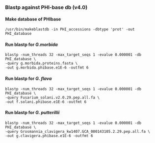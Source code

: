 ### Blastp against PHI-base db (v4.0)

#### Make database of PHIbase
```
/usr/bin/makeblastdb -in PHI_accessions -dbtype 'prot' -out PHI_database
```
#### Run blastp for *G.morbida*

```
blastp -num_threads 32 -max_target_seqs 1 -evalue 0.000001 -db PHI_database \
-query g.morbida.proteins.fasta \
-out g.morbida.phibase.e1E-6 -outfmt 6
```
#### Run blastp for *G. flava*
```
blastp -num_threads 32 -max_target_seqs 1 -evalue 0.000001 -db PHI_database \
-query Fusarium_solani.v2.0.29.pep.all.fa \
-out f.solani.phibase.e1E-6 -outfmt 6
```
#### Run blastp for *G. putterillii*
```
blastp -num_threads 32 -max_target_seqs 1 -evalue 0.000001 -db PHI_database \
-query Grosmannia_clavigera_kw1407.GCA_000143105.2.29.pep.all.fa \
-out g.clavigera.phibase.e1E-6 -outfmt 6
```
